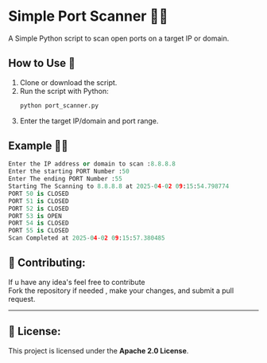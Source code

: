 # Simple Port Scanner 🕵️‍♂️

A Simple Python script to scan open ports on a target IP or domain.

## How to Use 🚀

1. Clone or download the script.
2. Run the script with Python:
   ```bash
   python port_scanner.py
3. Enter the target IP/domain and port range.

## Example 🧑‍💻
``` python 
Enter the IP address or domain to scan :8.8.8.8
Enter the starting PORT Number :50
Enter The ending PORT Number :55
Starting The Scanning to 8.8.8.8 at 2025-04-02 09:15:54.798774
PORT 50 is CLOSED
PORT 51 is CLOSED
PORT 52 is CLOSED
PORT 53 is OPEN
PORT 54 is CLOSED
PORT 55 is CLOSED
Scan Completed at 2025-04-02 09:15:57.380485
```
## 🤝 Contributing:

If u have any idea's feel free to contribute   
Fork the repository if needed , make your changes, and submit a pull request.

---

## 📜 License:

This project is licensed under the **Apache 2.0 License**.
